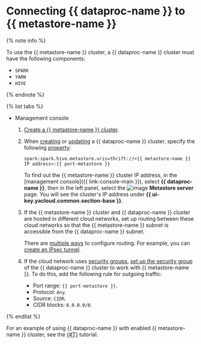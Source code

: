 # Connecting {{ dataproc-name }} to {{ metastore-name }}

{% note info %}

To use the {{ metastore-name }} cluster, a {{ dataproc-name }} cluster must have the following components:

* `SPARK`
* `YARN`
* `HIVE`

{% endnote %}

{% list tabs %}

- Management console

   1. [Create a {{ metastore-name }} cluster](./cluster-create.md).
   1. When [creating](../cluster-create.md) or [updating](../cluster-update.md) a {{ dataproc-name }} cluster, specify the following [property](../../concepts/settings-list.md):

      ```text
      spark:spark.hive.metastore.uris=thrift://<{{ metastore-name }} IP address>:{{ port-metastore }}
      ```

      To find out the {{ metastore-name }} cluster IP address, in the [management console]({{ link-console-main }}), select **{{ dataproc-name }}**, then in the left panel, select the ![image](../../../_assets/data-proc/metastore.svg) **Metastore server** page. You will see the cluster's IP address under **{{ ui-key.yacloud.common.section-base }}**.

   1. If the {{ metastore-name }} cluster and {{ dataproc-name }} cluster are hosted in different cloud networks, set up routing between these cloud networks so that the {{ metastore-name }} subnet is accessible from the {{ dataproc-name }} subnet.

      There are [multiple ways](../../../tutorials/routing/index.md) to configure routing. For example, you can [create an IPsec tunnel](../../../tutorials/routing/ipsec-vpn.md).

   1. If the cloud network uses [security groups](../../../vpc/concepts/security-groups.md), [set up the security group](../../../vpc/operations/security-group-add-rule.md) of the {{ dataproc-name }} cluster to work with {{ metastore-name }}. To do this, add the following rule for outgoing traffic:

      * Port range: `{{ port-metastore }}`.
      * Protocol: `Any`.
      * Source: `CIDR`.
      * CIDR blocks: `0.0.0.0/0`.

{% endlist %}

For an example of using {{ dataproc-name }} with enabled {{ metastore-name }} cluster, see the [{#T}](../../tutorials/dataproc-to-dataproc.md) tutorial.
